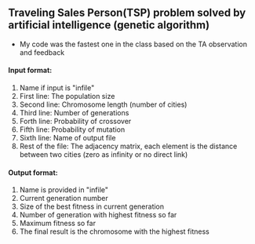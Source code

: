 ## Traveling Sales Person(TSP) problem solved by artificial intelligence (genetic algorithm)
* My code was the fastest one in the class based on the TA observation and feedback
#### Input format:
1. Name if input is "infile"
2. First line: The population size
3. Second line: Chromosome length (number of cities)
4. Third line: Number of generations
5. Forth line: Probability of crossover
6. Fifth line: Probability of mutation
7. Sixth line: Name of output file
8. Rest of the file: The adjacency matrix, each element is the distance between two cities (zero as infinity or no direct link) 
#### Output format:
1. Name is provided in "infile"
2. Current generation number
3. Size of the best fitness in current generation
4. Number of generation with highest fitness so far
5. Maximum fitness so far
6. The final result is the chromosome with the highest fitness